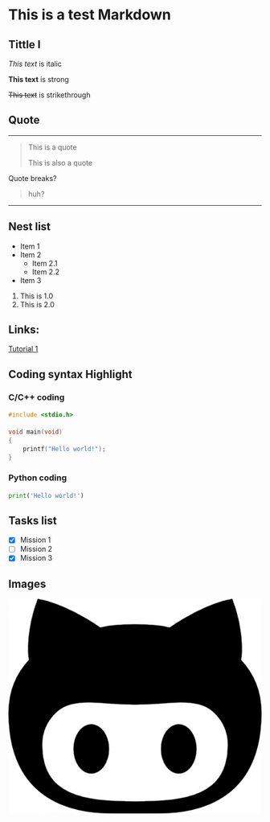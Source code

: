# This is a test Markdown

## Tittle I

*This text* is italic

**This text** is strong

~~This text~~ is strikethrough

## Quote

---
> This is a quote
> 
> This is also a quote

Quote breaks?
> huh?
---

## Nest list
* Item 1
* Item 2
    * Item 2.1
    * Item 2.2
* Item 3

1. This is 1.0
2. This is 2.0

## Links:

[Tutorial 1](https://www.youtube.com/watch?v=HUBNt18RFbo)

## Coding syntax Highlight

### C/C++ coding
``` C
#include <stdio.h>
 
void main(void)
{
    printf("Hello world!");
}
```

### Python coding
``` Python
print('Hello world!')
```

## Tasks list

- [x] Mission 1
- [ ] Mission 2
- [x] Mission 3

## Images

![Github Logo](/gitlogo.jpg)



